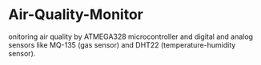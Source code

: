 Air-Quality-Monitor
===================

onitoring air quality by ATMEGA328 microcontroller and digital and analog sensors like MQ-135 (gas sensor) and DHT22 (temperature-humidity sensor).      

